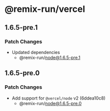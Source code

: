# @remix-run/vercel

## 1.6.5-pre.1

### Patch Changes

- Updated dependencies
  - @remix-run/node@1.6.5-pre.1

## 1.6.5-pre.0

### Patch Changes

- Add support for `@vercel/node` v2 (6ddea10c8)
  - @remix-run/node@1.6.5-pre.0
